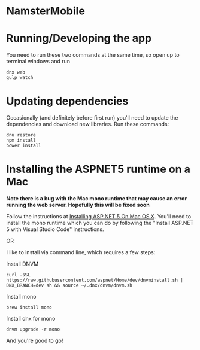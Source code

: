 # NamsterMobile

# Running/Developing the app

You need to run these two commands at the same time, so open up to terminal windows and run

    dnx web
    gulp watch

# Updating dependencies

Occasionally (and definitely before first run) you'll need to update the dependencies and download new libraries.  Run these commands:

    dnu restore
    npm install
    bower install

# Installing the ASPNET5 runtime on a Mac

**Note there is a bug with the Mac mono runtime that may cause an error running the web server.  Hopefully this will be fixed soon**

Follow the instructions at [Installing ASP.NET 5 On Mac OS X](http://docs.asp.net/en/latest/getting-started/installing-on-mac.html
).  You'll need to install the mono runtime which you can do by following the "Install ASP.NET 5 with Visual Studio Code" instructions.

OR

I like to install via command line, which requires a few steps:

Install DNVM

    curl -sSL https://raw.githubusercontent.com/aspnet/Home/dev/dnvminstall.sh | DNX_BRANCH=dev sh && source ~/.dnx/dnvm/dnvm.sh

Install mono

    brew install mono

Install dnx for mono

    dnvm upgrade -r mono

And you're good to go!
